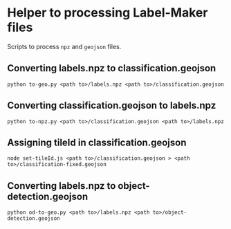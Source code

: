 # Helper to processing Label-Maker files

Scripts  to process `npz` and `geojson` files.

## Converting labels.npz to classification.geojson

```
python to-geo.py <path to>/labels.npz <path to>/classification.geojson
```

## Converting classification.geojson to labels.npz

```
python to-npz.py <path to>/classification.geojson <path to>/labels.npz 
```

## Assigning tileId in classification.geojson

```
node set-tileId.js <path to>/classification.geojson > <path to>/classification-fixed.geojson 
```


## Converting labels.npz to object-detection.geojson

```
python od-to-geo.py <path to>/labels.npz <path to>/object-detection.geojson
```